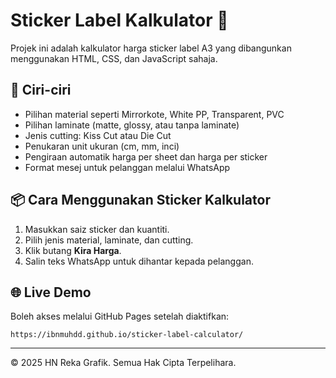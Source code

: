 # Sticker Label Kalkulator 🧮

Projek ini adalah kalkulator harga sticker label A3 yang dibangunkan menggunakan HTML, CSS, dan JavaScript sahaja.

## 🔧 Ciri-ciri
- Pilihan material seperti Mirrorkote, White PP, Transparent, PVC
- Pilihan laminate (matte, glossy, atau tanpa laminate)
- Jenis cutting: Kiss Cut atau Die Cut
- Penukaran unit ukuran (cm, mm, inci)
- Pengiraan automatik harga per sheet dan harga per sticker
- Format mesej untuk pelanggan melalui WhatsApp

## 📦 Cara Menggunakan Sticker Kalkulator
1. Masukkan saiz sticker dan kuantiti.
2. Pilih jenis material, laminate, dan cutting.
3. Klik butang **Kira Harga**.
4. Salin teks WhatsApp untuk dihantar kepada pelanggan.

## 🌐 Live Demo
Boleh akses melalui GitHub Pages setelah diaktifkan:
```
https://ibnmuhdd.github.io/sticker-label-calculator/
```

---

© 2025 HN Reka Grafik. Semua Hak Cipta Terpelihara.
